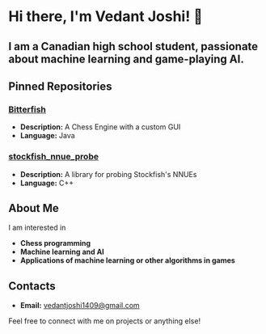 # Hi there, I'm Vedant Joshi! 👋
## I am a Canadian high school student, passionate about machine learning and game-playing AI.

## Pinned Repositories

### [Bitterfish](https://github.com/VedantJoshi1409/BitterFish)
- **Description:** A Chess Engine with a custom GUI
- **Language:** Java

### [stockfish_nnue_probe](https://github.com/VedantJoshi1409/stockfish_nnue_probe)
- **Description:** A library for probing Stockfish's NNUEs
- **Language:** C++

## About Me

I am interested in
- **Chess programming**
- **Machine learning and AI**
- **Applications of machine learning or other algorithms in games**

## Contacts

- **Email:** [vedantjoshi1409@gmail.com](mailto:vedantjoshi1409@gmail.com)

Feel free to connect with me on projects or anything else!
  
<!--
**VedantJoshi1409/VedantJoshi1409** is a ✨ _special_ ✨ repository because its `README.md` (this file) appears on your GitHub profile.

Here are some ideas to get you started:

- 🔭 I’m currently working on ...
- 🌱 I’m currently learning ...
- 👯 I’m looking to collaborate on ...
- 🤔 I’m looking for help with ...
- 💬 Ask me about ...
- 📫 How to reach me: ...
- 😄 Pronouns: ...
- ⚡ Fun fact: ...
-->

